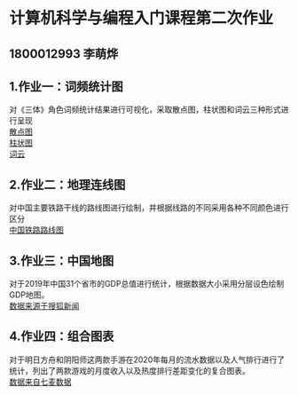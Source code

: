 # 计算机科学与编程入门课程第二次作业
##  1800012993 李萌烨      
## 1.作业一：词频统计图   
对《三体》角色词频统计结果进行可视化，采取散点图，柱状图和词云三种形式进行呈现    
[散点图](三体—人物词频散点图.png)     
[柱状图](三体-人物词频柱状图.png)     
[词云](三体—人物词频云图.html)
## 2.作业二：地理连线图   
对中国主要铁路干线的路线图进行绘制，并根据线路的不同采用各种不同颜色进行区分      
[中国铁路路线图](中国铁路路线图.html)
## 3.作业三：中国地图 
对于2019年中国31个省市的GDP总值进行统计，根据数据大小采用分层设色绘制GDP地图。     
[数据来源于搜狐新闻](https://www.sohu.com/a/371574758_611449)    
## 4.作业四：组合图表
对于明日方舟和阴阳师这两款手游在2020年每月的流水数据以及人气排行进行了统计，列出了两款游戏的月度收入以及热度排行差距变化的复合图表。      
[数据来自七麦数据](https://www.qimai.cn/)



